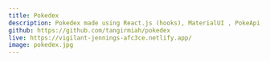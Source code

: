 ```yaml
---
title: Pokedex
description: Pokedex made using React.js (hooks), MaterialUI , PokeApi, Chart.js
github: https://github.com/tangirmiah/pokedex
live: https://vigilant-jennings-afc3ce.netlify.app/
image: pokedex.jpg
---
```

